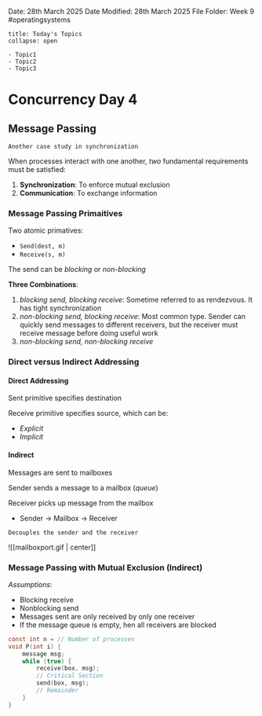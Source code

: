 Date: 28th March 2025
Date Modified: 28th March 2025
File Folder: Week 9
#operatingsystems

```ad-abstract
title: Today's Topics
collapse: open

- Topic1
- Topic2
- Topic3

```

# Concurrency Day 4

## Message Passing

```ad-note
Another case study in synchronization
```

When processes interact with one another, *two* fundamental requirements must be satisfied:
1. **Synchronization**: To enforce mutual exclusion
2. **Communication**: To exchange information

### Message Passing Primaitives

Two atomic primatives:
- `Send(dest, m)`
- `Receive(s, m)`

The send can be *blocking* or *non-blocking*

**Three Combinations**:
1. *blocking send, blocking receive*: Sometime referred to as rendezvous. It has tight synchronization
2. *non-blocking send, blocking receive*: Most common type. Sender can quickly send messages to different receivers, but the receiver must receive message before doing useful work
3. *non-blocking send, non-blocking receive*

### Direct versus Indirect Addressing

#### Direct Addressing

Sent primitive specifies destination

Receive primitive specifies source, which can be:
- *Explicit*
- *Implicit*

#### Indirect

Messages are sent to mailboxes

Sender sends a message to a mailbox (*queue*)

Receiver picks up message from the mailbox
- Sender → Mailbox → Receiver

```ad-important
Decouples the sender and the receiver
```

![[mailboxport.gif | center]]

### Message Passing with Mutual Exclusion (Indirect)

*Assumptions*:
- Blocking receive
- Nonblocking send
- Messages sent are only received by only one receiver
- If the message queue is empty, hen all receivers are blocked

```c
const int n = // Number of processes
void P(int i) {
	message msg;
	while (true) {
		receive(box, msg);
		// Critical Section
		send(box, msg);
		// Remainder
	}
}
```